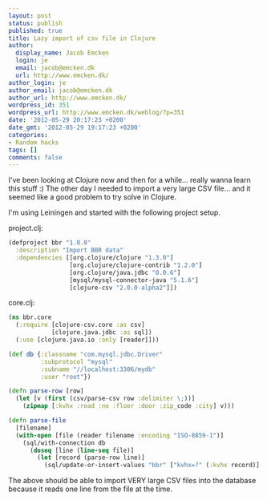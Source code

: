 ```yaml
---
layout: post
status: publish
published: true
title: Lazy import of csv file in Clojure
author:
  display_name: Jacob Emcken
  login: je
  email: jacob@emcken.dk
  url: http://www.emcken.dk/
author_login: je
author_email: jacob@emcken.dk
author_url: http://www.emcken.dk/
wordpress_id: 351
wordpress_url: http://www.emcken.dk/weblog/?p=351
date: '2012-05-29 20:17:23 +0200'
date_gmt: '2012-05-29 19:17:23 +0200'
categories:
- Random hacks
tags: []
comments: false
---
```

I've been looking at Clojure now and then for a while... really wanna learn this stuff :)
The other day I needed to import a very large CSV file... and it seemed like a good problem to try solve in Clojure.

I'm using Leiningen and started with the following project setup.


project.clj:

``` clojure
(defproject bbr "1.0.0"
  :description "Import BBR data"
  :dependencies [[org.clojure/clojure "1.3.0"]
                 [org.clojure/clojure-contrib "1.2.0"]
                 [org.clojure/java.jdbc "0.0.6"]
                 [mysql/mysql-connector-java "5.1.6"]
                 [clojure-csv "2.0.0-alpha2"]])
```

core.clj:

``` clojure
(ns bbr.core
  (:require [clojure-csv.core :as csv]
            [clojure.java.jdbc :as sql])
  (:use [clojure.java.io :only [reader]]))

(def db {:classname "com.mysql.jdbc.Driver"
         :subprotocol "mysql"
         :subname "//localhost:3306/mydb"
         :user "root"})

(defn parse-row [row]
  (let [v (first (csv/parse-csv row :delimiter \;))]
    (zipmap [:kvhx :road :no :floor :door :zip_code :city] v)))

(defn parse-file
  [filename]
  (with-open [file (reader filename :encoding "ISO-8859-1")]
    (sql/with-connection db
      (doseq [line (line-seq file)]
        (let [record (parse-row line)]
          (sql/update-or-insert-values "bbr" ["kvhx=?" (:kvhx record)] record))))))
```

The above should be able to import VERY large CSV files into the database because it reads one line from the file at the time.


